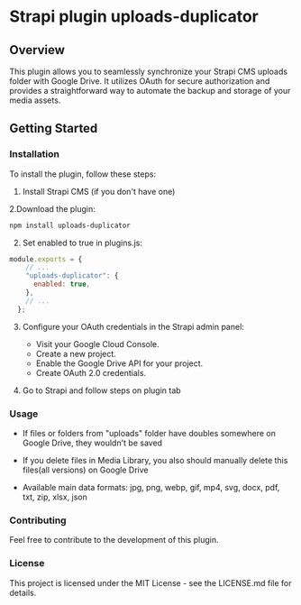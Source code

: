 # Strapi plugin uploads-duplicator

## Overview
This plugin allows you to seamlessly synchronize your Strapi CMS uploads folder with Google Drive. 
It utilizes OAuth for secure authorization and provides a straightforward way to automate the backup and storage of your media assets.

## Getting Started

### Installation
To install the plugin, follow these steps:

1. Install Strapi CMS (if you don't have one)

2.Download the plugin:

```bash
npm install uploads-duplicator
```

2. Set enabled to true in plugins.js:

```javascript
module.exports = {
    // ...
    "uploads-duplicator": {
      enabled: true,
    },
    // ...
  };
```
3. Configure your OAuth credentials in the Strapi admin panel:
    * Visit your Google Cloud Console.
    * Create a new project.
    * Enable the Google Drive API for your project.
    * Create OAuth 2.0 credentials.

4. Go to Strapi and follow steps on plugin tab


### Usage

* If files or folders from "uploads" folder have doubles somewhere on Google Drive, they wouldn't be saved

* If you delete files in Media Library, you also should manually delete this files(all versions) on Google Drive

* Available main data formats: jpg, png, webp, gif, mp4, svg, docx, pdf, txt, zip, xlsx, json

### Contributing
Feel free to contribute to the development of this plugin. 

### License
This project is licensed under the MIT License - see the LICENSE.md file for details.





